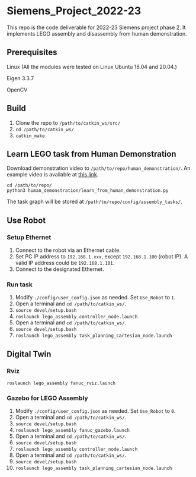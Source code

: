 # Siemens_Project_2022-23
This repo is the code deliverable for 2022-23 Siemens project phase 2.
It implements LEGO assembly and disassembly from human demonstration.

## Prerequisites
Linux (All the modules were tested on Linux Ubuntu 18.04 and 20.04.)

Eigen 3.3.7

OpenCV

## Build
1. Clone the repo to `/path/to/catkin_ws/src/`
2. `cd /path/to/catkin_ws/`
3. `catkin_make`

## Learn LEGO task from Human Demonstration
Download demonstration video to `/path/to/repo/human_demonstration/`. An example video is available at [this link](https://drive.google.com/file/d/1B8meDY02TvG3Zd5gK1jp-HvyWr81xG2g/view?usp=share_link).
```
cd /path/to/repo/
python3 human_demonstration/learn_from_human_demonstration.py
```
The task graph will be stored at `/path/to/repo/config/assembly_tasks/`.


## Use Robot
### Setup Ethernet
1. Connect to the robot via an Ethernet cable.
2. Set PC IP address to `192.168.1.xxx`, except `192.168.1.100` (robot IP). A valid IP address could be `192.168.1.101`. 
3. Connect to the designated Ethernet.

### Run task
1. Modify `./config/user_config.json` as needed. Set `Use_Robot` to `1`.
2. Open a terminal and `cd /path/to/catkin_ws/`.
3. `source devel/setup.bash`
4. `roslaunch lego_assembly controller_node.launch`
5. Open a terminal and `cd /path/to/catkin_ws/`.
6. `source devel/setup.bash`
7. `roslaunch lego_assembly task_planning_cartesian_node.launch`

## Digital Twin
### Rviz
`roslaunch lego_assembly fanuc_rviz.launch`


### Gazebo for LEGO Assembly
1. Modify `./config/user_config.json` as needed. Set `Use_Robot` to `0`.
2. Open a terminal and `cd /path/to/catkin_ws/`.
3. `source devel/setup.bash`
4. `roslaunch lego_assembly fanuc_gazebo.launch`
5. Open a terminal and `cd /path/to/catkin_ws/`.
6. `source devel/setup.bash`
7. `roslaunch lego_assembly controller_node.launch`
8. Open a terminal and `cd /path/to/catkin_ws/`.
9. `source devel/setup.bash`
10. `roslaunch lego_assembly task_planning_cartesian_node.launch`